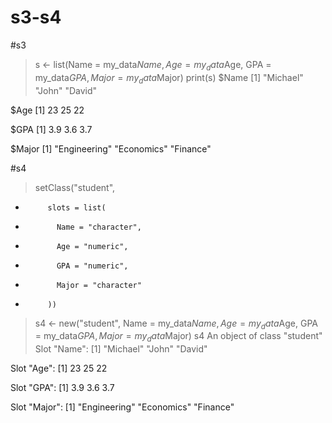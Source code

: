 # s3-s4

#s3
> s <- list(Name = my_data$Name, Age = my_data$Age, GPA = my_data$GPA, Major = my_data$Major)
> print(s)
$Name
[1] "Michael" "John"    "David"  

$Age
[1] 23 25 22

$GPA
[1] 3.9 3.6 3.7

$Major
[1] "Engineering" "Economics"   "Finance"  

#s4
> setClass("student", 
+          slots = list(
+            Name = "character", 
+            Age = "numeric", 
+            GPA = "numeric", 
+            Major = "character"
+          ))
> s4 <- new("student", Name = my_data$Name, Age = my_data$Age, GPA = my_data$GPA, Major = my_data$Major)
> s4
An object of class "student"
Slot "Name":
[1] "Michael" "John"    "David"  

Slot "Age":
[1] 23 25 22

Slot "GPA":
[1] 3.9 3.6 3.7

Slot "Major":
[1] "Engineering" "Economics"   "Finance"    
